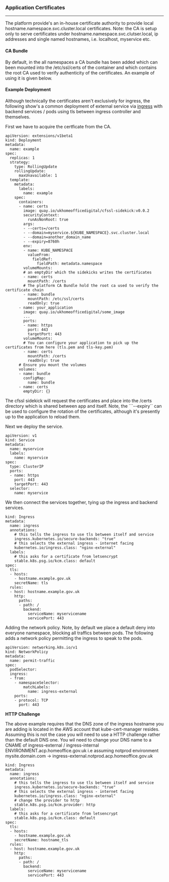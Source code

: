 ### **Application Certificates**
-----

The platform provide's an in-house certificate authority to provide local hostname.namespace.svc.cluster.local certificates. Note: the CA is setup only to serve certificates under hostname.namespace.svc.clutser.local, ip addresses and single named hostnames, i.e. localhost, myservice etc.

#### **CA Bundle**

By default, in the all namespaces a CA bundle has been added which can been mounted into the /etc/ssl/certs of the container and which contains the root CA used to verify authenticity of the certificates. An example of using it is given below.

#### **Example Deployment**

Although technically the certificates aren't exclusively for ingress, the following show's a common deployment of external service via [ingress](https://github.com/UKHomeOffice/application-container-platform/blob/master/how-to-docs/ingress.md) with backend services / pods using tls between ingress controller and themselves.

First we have to acquire the certficate from the CA.

```
apiVersion: extensions/v1beta1
kind: Deployment
metadata:
  name: example
spec:
  replicas: 1
  strategy:
    type: RollingUpdate
    rollingUpdate:
      maxUnavailable: 1
  template:
    metadata:
      labels:
        name: example
    spec:
      containers:
      - name: certs
        image: quay.io/ukhomeofficedigital/cfssl-sidekick:v0.0.2
        securityContext:
          runAsNonRoot: true
        args:
        - --certs=/certs
        - --domain=myservice.${KUBE_NAMESPACE}.svc.cluster.local
        - --domain=another_domain_name
        - --expiry=8760h
        env:
        - name: KUBE_NAMESPACE
          valueFrom:
            fieldRef:
              fieldPath: metadata.namespace
        volumeMounts:
        # an emptyDir which the sidekicks writes the certificates
        - name: certs
          mountPath: /certs
        # The platform CA Bundle hold the root ca used to verify the certificate chain
        - name: bundle
          mountPath: /etc/ssl/certs
          readOnly: true
      - name: your_application
        image: quay.io/ukhomeofficedigital/some_image
        ...
        ports:
        - name: https
          port: 443
          targetPort: 443
        volumeMounts:
        # You can configure your application to pick up the certificates from here (tls.pem and tls-key.pem)
        - name: certs
          mountPath: /certs
          readOnly: true
      # Ensure you mount the volumes
      volumes:
      - name: bundle
        configMap:
          name: bundle
      - name: certs
        emptyDir: {}
```

The cfssl sidekick will request the certificates and place into the /certs directory which is shared between app and itself. Note, the ```--expiry`` can be used to configure the rotation of the certificates, although it's presently up to the application to reload them.


Next we deploy the service.

```shell
apiVersion: v1
kind: Service
metadata:
  name: myservice
  labels:
    name: myservice
spec:
  type: ClusterIP
  ports:
  - name: https
    port: 443
    targetPort: 443
  selector:
    name: myservice
```

We then connect the services together, tying up the ingress and backend services.

```shell
kind: Ingress
metadata:
  name: ingress
  annotations:
    # this tells the ingress to use tls between itself and service
    ingress.kubernetes.io/secure-backends: "true"
    # this selects the external ingress - internet facing
    kubernetes.io/ingress.class: "nginx-external"
  labels:
    # this asks for a certificate from letsencrypt
    stable.k8s.psg.io/kcm.class: default
spec:
  tls:
  - hosts:
    - hostname.example.gov.uk
    secretName: tls
  rules:
  - host: hostname.example.gov.uk
    http:
      paths:
      - path: /
        backend:
          serviceName: myservicename
          servicePort: 443
```

Adding the network policy. Note, by default we place a default deny into everyone namespace, blocking all traffics between pods. The following adds a network policy permitting the ingress to speak to the pods.

```shell
apiVersion: networking.k8s.io/v1
kind: NetworkPolicy
metadata:
  name: permit-traffic
spec:
  podSelector:
  ingress:
  - from:
    - namespaceSelector:
        matchLabels:
          name: ingress-external
    ports:
    - protocol: TCP
      port: 443
```

**HTTP Challenge**

The above example requires that the DNS zone of the ingress hostname you are adding is located in the AWS account that kube-cert-manager resides. Assuming this is not the case you will need to use a HTTP challenge rather than the default DNS one. You wil need to change your DNS name to a CNAME of ingress-external / ingress-internal ENVIRONMENT.acp.homeoffice.gov.uk i.e assuming notprod environment mysite.domain.com -> ingress-external.notprod.acp.homeoffice.gov.uk


```shell
kind: Ingress
metadata:
  name: ingress
  annotations:
    # this tells the ingress to use tls between itself and service
    ingress.kubernetes.io/secure-backends: "true"
    # this selects the external ingress - internet facing
    kubernetes.io/ingress.class: "nginx-external"
    # change the provider to http
    stable.k8s.psg.io/kcm.provider: http
  labels:
    # this asks for a certificate from letsencrypt
    stable.k8s.psg.io/kcm.class: default
spec:
  tls:
  - hosts:
    - hostname.example.gov.uk
    secretName: hostname_tls
  rules:
  - host: hostname.example.gov.uk
    http:
      paths:
      - path: /
        backend:
          serviceName: myservicename
          servicePort: 443
```
